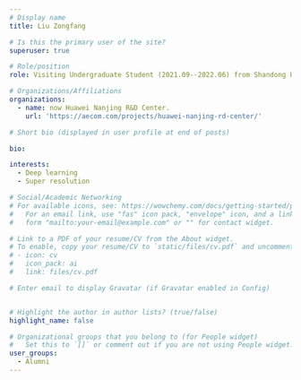 ```yaml
---
# Display name
title: Liu Zongfang

# Is this the primary user of the site?
superuser: true

# Role/position
role: Visiting Undergraduate Student (2021.09--2022.06) from Shandong University

# Organizations/Affiliations
organizations:
  - name: now Huawei Nanjing R&D Center.
    url: 'https://aecom.com/projects/huawei-nanjing-rd-center/'

# Short bio (displayed in user profile at end of posts)

bio: 

interests:
  - Deep learning
  - Super resolution

# Social/Academic Networking
# For available icons, see: https://wowchemy.com/docs/getting-started/page-builder/#icons
#   For an email link, use "fas" icon pack, "envelope" icon, and a link in the
#   form "mailto:your-email@example.com" or "" for contact widget.

# Link to a PDF of your resume/CV from the About widget.
# To enable, copy your resume/CV to `static/files/cv.pdf` and uncomment the lines below.
# - icon: cv
#   icon_pack: ai
#   link: files/cv.pdf

# Enter email to display Gravatar (if Gravatar enabled in Config)


# Highlight the author in author lists? (true/false)
highlight_name: false

# Organizational groups that you belong to (for People widget)
#   Set this to `[]` or comment out if you are not using People widget.
user_groups:
  - Alumni
---
```

